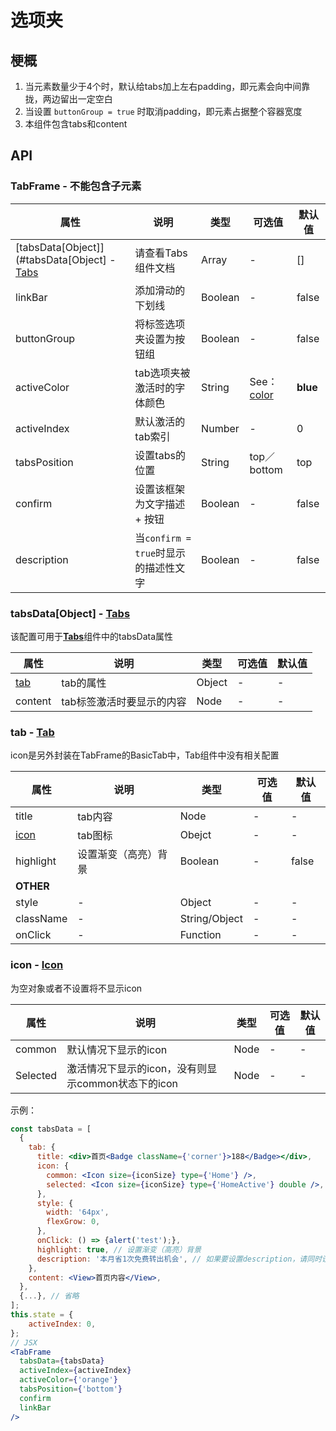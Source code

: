 # 选项夹

## 梗概
1. 当元素数量少于4个时，默认给tabs加上左右padding，即元素会向中间靠拢，两边留出一定空白
2. 当设置 `buttonGroup = true` 时取消padding，即元素占据整个容器宽度
3. 本组件包含tabs和content

## API
### TabFrame - 不能包含子元素
| 属性                                       | 说明                         | 类型      | 可选值                            | 默认值      |
| ---------------------------------------- | -------------------------- | ------- | ------------------------------ | -------- |
| [tabsData[Object]](#tabsData[Object] - [Tabs](../tabs/index.md) | 请查看Tabs组件文档                | Array   | -                              | []       |
| linkBar                                  | 添加滑动的下划线                   | Boolean | -                              | false    |
| buttonGroup                              | 将标签选项夹设置为按钮组               | Boolean | -                              | false    |
| activeColor                              | tab选项夹被激活时的字体颜色            | String  | See：[color](../style/index.md) | **blue** |
| activeIndex                              | 默认激活的 tab索引                | Number  | -                              | 0        |
| tabsPosition                             | 设置tabs的位置                  | String  | top／bottom                     | top      |
| confirm                                  | 设置该框架为文字描述 + 按钮            | Boolean | -                              | false    |
| description                              | 当`confirm = true`时显示的描述性文字 | Boolean | -                              | false    |

### tabsData[Object] - [Tabs](../tabs) 

该配置可用于[**Tabs**](../tabs)组件中的tabsData属性

| 属性          | 说明             | 类型     | 可选值  | 默认值  |
| ----------- | -------------- | ------ | ---- | ---- |
| [tab](#tab) | tab的属性         | Object | -    | -    |
| content     | tab标签激活时要显示的内容 | Node   | -    | -    |



### tab - [Tab](../tabs/index.md)

icon是另外封装在TabFrame的BasicTab中，Tab组件中没有相关配置

| 属性            | 说明         | 类型            | 可选值  | 默认值   |
| ------------- | ---------- | ------------- | ---- | ----- |
| title         | tab内容      | Node          | -    | -     |
| [icon](#icon) | tab图标      | Obejct        | -    | -     |
| highlight     | 设置渐变（高亮）背景 | Boolean       | -    | false |
| **OTHER**     |            |               |      |       |
| style         | -          | Object        | -    | -     |
| className     | -          | String/Object | -    | -     |
| onClick       | -          | Function      | -    | -     |



### icon - [Icon](../icon/index.md) 

为空对象或者不设置将不显示icon

| 属性       | 说明                               | 类型   | 可选值  | 默认值  |
| -------- | -------------------------------- | ---- | ---- | ---- |
| common   | 默认情况下显示的icon                     | Node | -    | -    |
| Selected | 激活情况下显示的icon，没有则显示common状态下的icon | Node | -    | -    |



示例：

```jsx
const tabsData = [
  {
    tab: {
      title: <div>首页<Badge className={'corner'}>188</Badge></div>,
      icon: {
        common: <Icon size={iconSize} type={'Home'} />,
        selected: <Icon size={iconSize} type={'HomeActive'} double />,
  	  },
      style: {
        width: '64px',
        flexGrow: 0,
      },
      onClick: () => {alert('test');},
      highlight: true, // 设置渐变（高亮）背景
      description: '本月省1次免费转出机会', // 如果要设置description，请同时设置confirm
    },
    content: <View>首页内容</View>,
  },
  {...}, // 省略
];
this.state = {
    activeIndex: 0,
};
// JSX
<TabFrame 
  tabsData={tabsData} 
  activeIndex={activeIndex} 
  activeColor={'orange'}
  tabsPosition={'bottom'}
  confirm
  linkBar
/>
```

